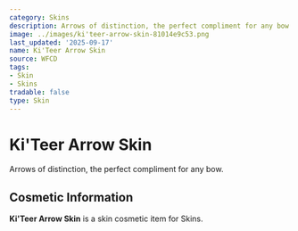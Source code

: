 ```yaml
---
category: Skins
description: Arrows of distinction, the perfect compliment for any bow.
image: ../images/ki'teer-arrow-skin-81014e9c53.png
last_updated: '2025-09-17'
name: Ki'Teer Arrow Skin
source: WFCD
tags:
- Skin
- Skins
tradable: false
type: Skin
---
```


# Ki'Teer Arrow Skin

Arrows of distinction, the perfect compliment for any bow.

## Cosmetic Information

**Ki'Teer Arrow Skin** is a skin cosmetic item for Skins.

